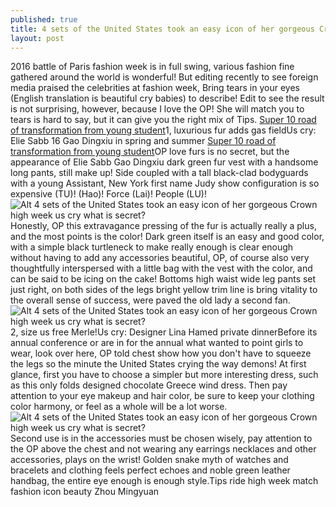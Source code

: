 ```yaml
---
published: true
title: 4 sets of the United States took an easy icon of her gorgeous Crown high week us cry what is secret?
layout: post
---
```

2016 battle of Paris fashion week is in full swing, various fashion fine gathered around the world is wonderful! But editing recently to see foreign media praised the celebrities at fashion week, Bring tears in your eyes (English translation is beautiful cry babies) to describe! Edit to see the result is not surprising, however, because I love the OP! She will match you to tears is hard to say, but it can give you the right mix of Tips. [Super 10 road of transformation from young student](http://www.focalstyle.com/2016/01/14/super-10-road-of-transformation-from-young-student-turned-fashion-icon/)1, luxurious fur adds gas fieldUs cry: Elie Sabb 16 Gao Dingxiu in spring and summer [Super 10 road of transformation from young student](http://www.focalstyle.com/2016/01/14/super-10-road-of-transformation-from-young-student-turned-fashion-icon/)OP love furs is no secret, but the appearance of Elie Sabb Gao Dingxiu dark green fur vest with a handsome long pants, still make up! Side coupled with a tall black-clad bodyguards with a young Assistant, New York first name Judy show configuration is so expensive (TU)! (Hao)! Force (Lai)! People (LU)!![Alt 4 sets of the United States took an easy icon of her gorgeous Crown high week us cry what is secret?](https://c2.staticflickr.com/2/1482/24667490855_e0dd829759_b.jpg)Honestly, OP this extravagance pressing of the fur is actually really a plus, and the most points is the color! Dark green itself is an easy and good color, with a simple black turtleneck to make really enough is clear enough without having to add any accessories beautiful, OP, of course also very thoughtfully interspersed with a little bag with the vest with the color, and can be said to be icing on the cake! Bottoms high waist wide leg pants set just right, on both sides of the legs bright yellow trim line is bring vitality to the overall sense of success, were paved the old lady a second fan.![Alt 4 sets of the United States took an easy icon of her gorgeous Crown high week us cry what is secret?](https://c2.staticflickr.com/2/1509/24641270706_76b52b7c7b_b.jpg)2, size us free Merle!Us cry: Designer Lina Hamed private dinnerBefore its annual conference or are in for the annual what wanted to point girls to wear, look over here, OP told chest show how you don\'t have to squeeze the legs so the minute the United States crying the way demons! At first glance, first you have to choose a simpler but more interesting dress, such as this only folds designed chocolate Greece wind dress. Then pay attention to your eye makeup and hair color, be sure to keep your clothing color harmony, or feel as a whole will be a lot worse.![Alt 4 sets of the United States took an easy icon of her gorgeous Crown high week us cry what is secret?](https://c2.staticflickr.com/2/1495/24039328344_dace9a99b1_b.jpg)Second use is in the accessories must be chosen wisely, pay attention to the OP above the chest and not wearing any earrings necklaces and other accessories, plays on the wrist! Golden snake myth of watches and bracelets and clothing feels perfect echoes and noble green leather handbag, the entire eye enough is enough style.Tips ride high week match fashion icon beauty Zhou Mingyuan